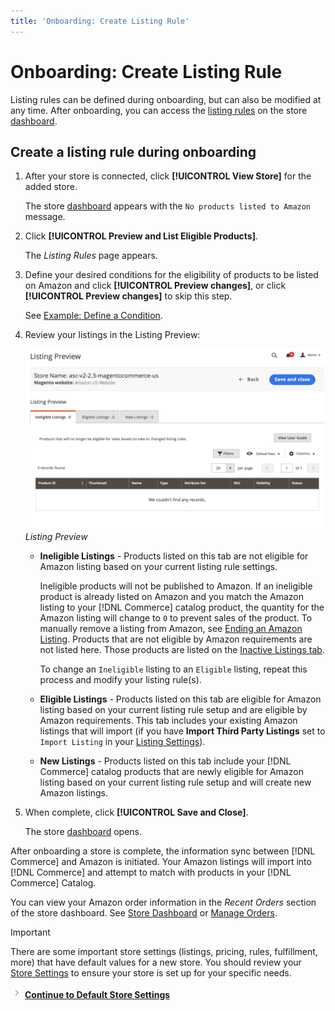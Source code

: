 ```yaml
---
title: 'Onboarding: Create Listing Rule'
---
```


# Onboarding: Create Listing Rule

Listing rules can be defined during onboarding, but can also be modified at any time. After onboarding, you can access the [listing rules](./listing-rules.md) on the store [dashboard](./amazon-store-dashboard.md).

## Create a listing rule during onboarding

1. After your store is connected, click **[!UICONTROL View Store]** for the added store.

   The store [dashboard](./amazon-store-dashboard.md) appears with the `No products listed to Amazon` message.

1. Click **[!UICONTROL Preview and List Eligible Products]**.

   The _Listing Rules_ page appears.

1. Define your desired conditions for the eligibility of products to be listed on Amazon and click **[!UICONTROL Preview changes]**, or click **[!UICONTROL Preview changes]** to skip this step.

   See [Example: Define a Condition](./ob-define-condition-example.md).

1. Review your listings in the Listing Preview:

   ![](assets/amazon-ob-listing-preview.png)
   _Listing Preview_

   - **Ineligible Listings** - Products listed on this tab are not eligible for Amazon listing based on your current listing rule settings.

      Ineligible products will not be published to Amazon. If an ineligible product is already listed on Amazon and you match the Amazon listing to your [!DNL Commerce] catalog product, the quantity for the Amazon listing will change to `0` to prevent sales of the product. To manually remove a listing from Amazon, see [Ending an Amazon Listing](./end-listings-manually.md). Products that are not eligible by Amazon requirements are not listed here. Those products are listed on the [Inactive Listings tab](./inactive-listings.md).

      To change an `Ineligible` listing to an `Eligible` listing, repeat this process and modify your listing rule(s).

   - **Eligible Listings** - Products listed on this tab are eligible for Amazon listing based on your current listing rule setup and are eligible by Amazon requirements. This tab includes your existing Amazon listings that will import (if you have **Import Third Party Listings** set to `Import Listing` in your [Listing Settings](./listing-settings.md)).

   - **New Listings** - Products listed on this tab include your [!DNL Commerce] catalog products that are newly eligible for Amazon listing based on your current listing rule setup and will create new Amazon listings.

1. When complete, click **[!UICONTROL Save and Close]**.

   The store [dashboard](./amazon-store-dashboard.md) opens.

After onboarding a store is complete, the information sync between [!DNL Commerce] and Amazon is initiated. Your Amazon listings will import into [!DNL Commerce] and attempt to match with products in your [!DNL Commerce] Catalog.

You can view your Amazon order information in the _Recent Orders_ section of the store dashboard. See [Store Dashboard](./amazon-store-dashboard.md) or [Manage Orders](./managing-orders.md).

>[!IMPORTANT]
>
>There are some important store settings (listings, pricing, rules, fulfillment, more) that have default values for a new store. You should review your [Store Settings](./default-store-settings.md) to ensure your store is set up for your specific needs.

![Next icon](assets/btn-next.png) [**Continue to Default Store Settings**](./default-store-settings.md)
